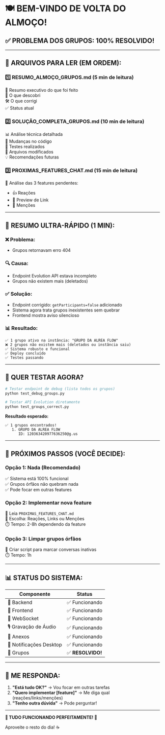 # 🍽️ BEM-VINDO DE VOLTA DO ALMOÇO! 

## ✅ PROBLEMA DOS GRUPOS: **100% RESOLVIDO!**

---

## 📖 **ARQUIVOS PARA LER (EM ORDEM):**

### 1️⃣ **RESUMO_ALMOÇO_GRUPOS.md** (5 min de leitura)
📄 Resumo executivo do que foi feito  
🎯 O que descobri  
🛠️ O que corrigi  
✅ Status atual  

### 2️⃣ **SOLUÇÃO_COMPLETA_GRUPOS.md** (10 min de leitura)
📊 Análise técnica detalhada  
🔧 Mudanças no código  
🧪 Testes realizados  
📁 Arquivos modificados  
💡 Recomendações futuras  

### 3️⃣ **PROXIMAS_FEATURES_CHAT.md** (15 min de leitura)
🚀 Análise das 3 features pendentes:
   - 👍 Reações
   - 🔗 Preview de Link
   - 👥 Menções

---

## 🎯 **RESUMO ULTRA-RÁPIDO (1 MIN):**

### ❌ **Problema:**
- Grupos retornavam erro 404

### 🔍 **Causa:**
- Endpoint Evolution API estava incompleto
- Grupos não existem mais (deletados)

### ✅ **Solução:**
- Endpoint corrigido: `getParticipants=false` adicionado
- Sistema agora trata grupos inexistentes sem quebrar
- Frontend mostra aviso silencioso

### 📊 **Resultado:**
```
✅ 1 grupo ativo na instância: "GRUPO DA ALREA FLOW"
❌ 2 grupos não existem mais (deletados ou instância saiu)
✅ Sistema robusto e funcional
✅ Deploy concluído
✅ Testes passando
```

---

## 🧪 **QUER TESTAR AGORA?**

```bash
# Testar endpoint de debug (lista todos os grupos)
python test_debug_groups.py

# Testar API Evolution diretamente
python test_groups_correct.py
```

**Resultado esperado:**
```
✅ 1 grupos encontrados!
   1. GRUPO DA ALREA FLOW
      ID: 120363420977636250@g.us
```

---

## 🚀 **PRÓXIMOS PASSOS (VOCÊ DECIDE):**

### **Opção 1: Nada (Recomendado)**
✅ Sistema está 100% funcional  
✅ Grupos órfãos não quebram nada  
✅ Pode focar em outras features  

### **Opção 2: Implementar nova feature**
📄 Leia `PROXIMAS_FEATURES_CHAT.md`  
🎯 Escolha: Reações, Links ou Menções  
⏱️ Tempo: 2-8h dependendo da feature  

### **Opção 3: Limpar grupos órfãos**
🧹 Criar script para marcar conversas inativas  
⏱️ Tempo: 1h  

---

## 📊 **STATUS DO SISTEMA:**

| Componente | Status |
|------------|--------|
| 🔧 Backend | ✅ Funcionando |
| 🎨 Frontend | ✅ Funcionando |
| 📡 WebSocket | ✅ Funcionando |
| 🎙️ Gravação de Áudio | ✅ Funcionando |
| 📎 Anexos | ✅ Funcionando |
| 🔔 Notificações Desktop | ✅ Funcionando |
| 👥 Grupos | ✅ **RESOLVIDO!** |

---

## 💬 **ME RESPONDA:**

1. **"Está tudo OK?"** → Vou focar em outras tarefas
2. **"Quero implementar [feature]"** → Me diga qual (reações/links/menções)
3. **"Tenho outra dúvida"** → Pode perguntar!

---

**🎉 TUDO FUNCIONANDO PERFEITAMENTE! 🚀**

Aproveite o resto do dia! ☕










